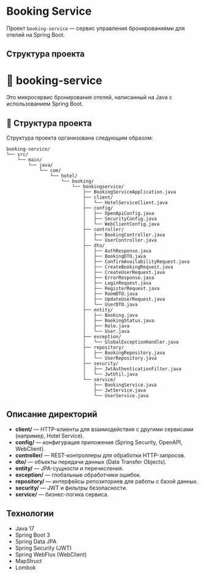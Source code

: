 # Booking Service

Проект `booking-service` — сервис управления бронированиями для отелей на Spring Boot.

## Структура проекта

# 🏨 booking-service

Это микросервис бронирования отелей, написанный на Java с использованием Spring Boot.

## 📁 Структура проекта

Структура проекта организована следующим образом:

```text
booking-service/
└── src/
    └── main/
        └── java/
            └── com/
                └── hotel/
                    └── booking/
                        └── bookingservice/
                            ├── BookingServiceApplication.java
                            ├── client/
                            │   └── HotelServiceClient.java
                            ├── config/
                            │   ├── OpenApiConfig.java
                            │   ├── SecurityConfig.java
                            │   └── WebClientConfig.java
                            ├── controller/
                            │   ├── BookingController.java
                            │   └── UserController.java
                            ├── dto/
                            │   ├── AuthResponse.java
                            │   ├── BookingDTO.java
                            │   ├── ConfirmAvailabilityRequest.java
                            │   ├── CreateBookingRequest.java
                            │   ├── CreateUserRequest.java
                            │   ├── ErrorResponse.java
                            │   ├── LoginRequest.java
                            │   ├── RegisterRequest.java
                            │   ├── RoomDTO.java
                            │   ├── UpdateUserRequest.java
                            │   └── UserDTO.java
                            ├── entity/
                            │   ├── Booking.java
                            │   ├── BookingStatus.java
                            │   ├── Role.java
                            │   └── User.java
                            ├── exception/
                            │   └── GlobalExceptionHandler.java
                            ├── repository/
                            │   ├── BookingRepository.java
                            │   └── UserRepository.java
                            ├── security/
                            │   ├── JwtAuthenticationFilter.java
                            │   └── JwtUtil.java
                            └── service/
                                ├── BookingService.java
                                ├── JwtService.java
                                └── UserService.java

```


## Описание директорий

- **client/** — HTTP-клиенты для взаимодействия с другими сервисами (например, Hotel Service).
- **config/** — конфигурация приложения (Spring Security, OpenAPI, WebClient).
- **controller/** — REST-контроллеры для обработки HTTP-запросов.
- **dto/** — объекты передачи данных (Data Transfer Objects).
- **entity/** — JPA-сущности и перечисления.
- **exception/** — глобальные обработчики ошибок.
- **repository/** — интерфейсы репозиториев для работы с базой данных.
- **security/** — JWT и фильтры безопасности.
- **service/** — бизнес-логика сервиса.

## Технологии

- Java 17
- Spring Boot 3
- Spring Data JPA
- Spring Security (JWT)
- Spring WebFlux (WebClient)
- MapStruct
- Lombok






